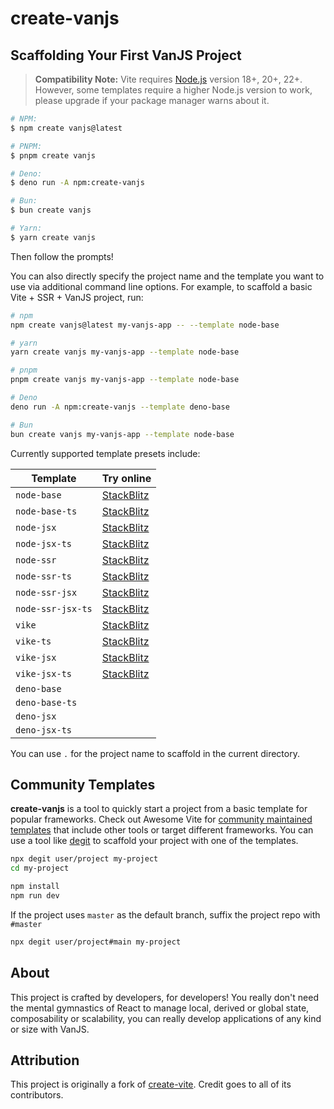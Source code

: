 # create-vanjs

## Scaffolding Your First VanJS Project

> **Compatibility Note:** Vite requires [Node.js](https://nodejs.org/en/)
> version 18+, 20+, 22+. However, some templates require a higher Node.js
> version to work, please upgrade if your package manager warns about it.

```bash
# NPM:
$ npm create vanjs@latest
```

```bash
# PNPM:
$ pnpm create vanjs
```

```bash
# Deno:
$ deno run -A npm:create-vanjs
```

```bash
# Bun:
$ bun create vanjs
```

```bash
# Yarn:
$ yarn create vanjs
```

Then follow the prompts!

You can also directly specify the project name and the template you want to use
via additional command line options. For example, to scaffold a basic Vite +
SSR + VanJS project, run:

```bash
# npm
npm create vanjs@latest my-vanjs-app -- --template node-base
```

```bash
# yarn
yarn create vanjs my-vanjs-app --template node-base
```

```bash
# pnpm
pnpm create vanjs my-vanjs-app --template node-base
```

```bash
# Deno
deno run -A npm:create-vanjs --template deno-base
```

```bash
# Bun
bun create vanjs my-vanjs-app --template node-base
```

Currently supported template presets include:

| Template          | Try online                                                                                                |
| ----------------- | --------------------------------------------------------------------------------------------------------- |
| `node-base`       | [StackBlitz](https://stackblitz.com/fork/github/thednp/create-vanjs/tree/master/template-node-base)       |
| `node-base-ts`    | [StackBlitz](https://stackblitz.com/fork/github/thednp/create-vanjs/tree/master/template-node-base-ts)    |
| `node-jsx`        | [StackBlitz](https://stackblitz.com/fork/github/thednp/create-vanjs/tree/master/template-node-jsx)        |
| `node-jsx-ts`     | [StackBlitz](https://stackblitz.com/fork/github/thednp/create-vanjs/tree/master/template-node-jsx-ts)     |
| `node-ssr`        | [StackBlitz](https://stackblitz.com/fork/github/thednp/create-vanjs/tree/master/template-node-ssr)        |
| `node-ssr-ts`     | [StackBlitz](https://stackblitz.com/fork/github/thednp/create-vanjs/tree/master/template-node-ssr-ts)     |
| `node-ssr-jsx`    | [StackBlitz](https://stackblitz.com/fork/github/thednp/create-vanjs/tree/master/template-node-ssr-jsx)    |
| `node-ssr-jsx-ts` | [StackBlitz](https://stackblitz.com/fork/github/thednp/create-vanjs/tree/master/template-node-ssr-jsx-ts) |
| `vike`            | [StackBlitz](https://stackblitz.com/fork/github/thednp/create-vanjs/tree/master/template-vike)            |
| `vike-ts`         | [StackBlitz](https://stackblitz.com/fork/github/thednp/create-vanjs/tree/master/template-vike-ts)         |
| `vike-jsx`        | [StackBlitz](https://stackblitz.com/fork/github/thednp/create-vanjs/tree/master/template-vike-jsx)        |
| `vike-jsx-ts`     | [StackBlitz](https://stackblitz.com/fork/github/thednp/create-vanjs/tree/master/template-vike-jsx-ts)     |
| `deno-base`       |                                                                                                           |
| `deno-base-ts`    |                                                                                                           |
| `deno-jsx`        |                                                                                                           |
| `deno-jsx-ts`     |                                                                                                           |

You can use `.` for the project name to scaffold in the current directory.

## Community Templates

**create-vanjs** is a tool to quickly start a project from a basic template for
popular frameworks. Check out Awesome Vite for
[community maintained templates](https://github.com/vitejs/awesome-vite#templates)
that include other tools or target different frameworks. You can use a tool like
[degit](https://github.com/Rich-Harris/degit) to scaffold your project with one
of the templates.

```bash
npx degit user/project my-project
cd my-project

npm install
npm run dev
```

If the project uses `master` as the default branch, suffix the project repo with
`#master`

```bash
npx degit user/project#main my-project
```

## About

This project is crafted by developers, for developers! You really don't need the
mental gymnastics of React to manage local, derived or global state, composability or
scalability, you can really develop applications of any kind or size with VanJS.


## Attribution

This project is originally a fork of
[create-vite](https://github.com/vitejs/vite/tree/main/packages/create-vite).
Credit goes to all of its contributors.
